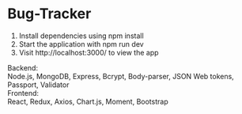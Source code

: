 # Bug-Tracker

1. Install dependencies using npm install
2. Start the application with npm run dev
3. Visit http://localhost:3000/ to view the app
 
Backend:  
Node.js, MongoDB, Express, Bcrypt, Body-parser, JSON Web tokens, Passport, Validator  
Frontend:  
React, Redux, Axios, Chart.js, Moment, Bootstrap  
